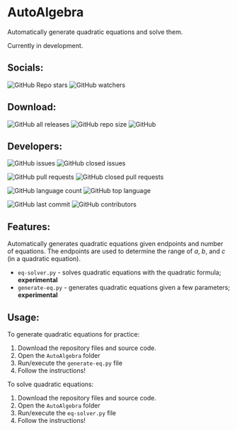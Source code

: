 # AutoAlgebra
Automatically generate quadratic equations and solve them.


Currently in development.

## Socials:

![GitHub Repo stars](https://img.shields.io/github/stars/eggnaut/AutoAlgebra?color=yellow&logo=Github&style=for-the-badge) ![GitHub watchers](https://img.shields.io/github/watchers/eggnaut/AutoAlgebra?color=orange&logo=Github&style=for-the-badge)
## Download:

![GitHub all releases](https://img.shields.io/github/downloads/eggnaut/AutoAlgebra/total?style=for-the-badge) ![GitHub repo size](https://img.shields.io/github/repo-size/eggnaut/AutoAlgebra?style=for-the-badge) ![GitHub](https://img.shields.io/github/license/eggnaut/AutoAlgebra?style=for-the-badge)

## Developers:

![GitHub issues](https://img.shields.io/github/issues/eggnaut/AutoAlgebra?color=green&style=for-the-badge) ![GitHub closed issues](https://img.shields.io/github/issues-closed/eggnaut/AutoAlgebra?color=red&style=for-the-badge)

![GitHub pull requests](https://img.shields.io/github/issues-pr/eggnaut/AutoAlgebra?color=green&style=for-the-badge) ![GitHub closed pull requests](https://img.shields.io/github/issues-pr-closed/eggnaut/AutoAlgebra?color=red&style=for-the-badge)

![GitHub language count](https://img.shields.io/github/languages/count/eggnaut/AutoAlgebra?style=for-the-badge) ![GitHub top language](https://img.shields.io/github/languages/top/eggnaut/AutoAlgebra?logo=Python&logoColor=yellow&style=for-the-badge)

![GitHub last commit](https://img.shields.io/github/last-commit/eggnaut/AutoAlgebra?style=for-the-badge) ![GitHub contributors](https://img.shields.io/github/contributors/eggnaut/AutoAlgebra?style=for-the-badge)

## Features:
Automatically generates quadratic equations given endpoints and number of equations. The endpoints are used to determine the range of _a_, _b_, and _c_ (in a quadratic equation).

- `eq-solver.py` - solves quadratic equations with the quadratic formula; **experimental**
- `generate-eq.py` - generates quadratic equations given a few parameters; **experimental**

## Usage:
To generate quadratic equations for practice:
1. Download the repository files and source code.
2. Open the `AutoAlgebra` folder
3. Run/execute the `generate-eq.py` file
4. Follow the instructions!

To solve quadratic equations:
1. Download the repository files and source code.
2. Open the `AutoAlgebra` folder
3. Run/execute the `eq-solver.py` file
4. Follow the instructions!
